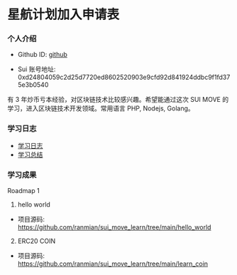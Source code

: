 # 星航计划加入申请表

### 个人介绍

- Github ID: [github](https://github.com/ranmian)

- Sui 账号地址: 0xd24804059c2d25d7720ed8602520903e9cfd92d841924ddbc9f1fd375e3b0540

有 3 年炒币亏本经验，对区块链技术比较感兴趣。希望能通过这次 SUI MOVE 的学习，进入区块链技术开发领域。常用语言 PHP, Nodejs, Golang。

### 学习日志

- [学习日志](journal.md)
- [学习总结](summary.md)

### 学习成果

Roadmap 1

1. hello world

- 项目源码: https://github.com/ranmian/sui_move_learn/tree/main/hello_world

2. ERC20 COIN

- 项目源码: https://github.com/ranmian/sui_move_learn/tree/main/learn_coin
